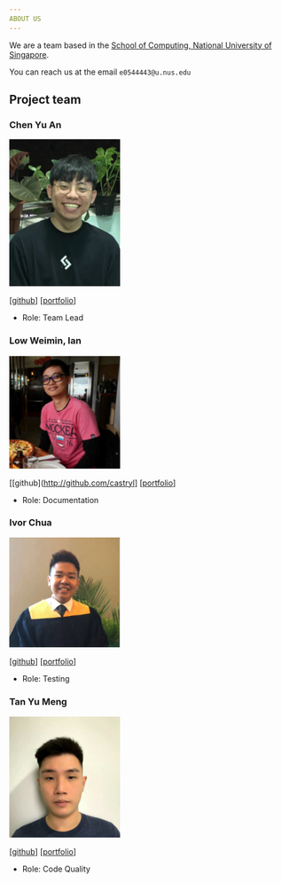 ```yaml
---
ABOUT US
---
```


We are a team based in the [School of Computing, National University of Singapore](http://www.comp.nus.edu.sg).

You can reach us at the email `e0544443@u.nus.edu`

## Project team

### Chen Yu An

<img src="images/putaojuice.png" width="200px">

[[github](https://github.com/putaojuice)]
[[portfolio](team/putaojuice.md)]

* Role: Team Lead

### Low Weimin, Ian

<img src="images/castryl.png" width="200px">

[[github](http://github.com/castryl]
[[portfolio](team/castryl.md)]

* Role: Documentation

### Ivor Chua

<img src="images/ivorcmx.png" width="200px">

[[github](http://github.com/ivorcmx)] 
[[portfolio](team/ivorcmx.md)]

* Role: Testing

### Tan Yu Meng

<img src="images/yumengtan.png" width="200px">

[[github](http://github.com/yumengtan)]
[[portfolio](team/yumengtan.md)]

* Role: Code Quality
